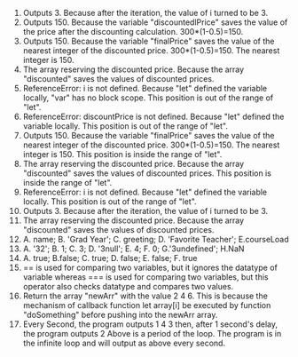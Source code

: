 1. Outputs 3. Because after the iteration, the value of i turned to be 3.
2. Outputs 150. Because the variable "discountedlPrice" saves the value of the price after the discounting calculation. 300*(1-0.5)=150.
3. Outputs 150. Because the variable "finalPrice" saves the value of the nearest integer of the discounted price. 300*(1-0.5)=150. The nearest integer is 150.
4. The array reserving the discounted price. Because the array "discounted" saves the values of discounted prices.
5. ReferenceError: i is not defined. Because "let" defined the variable locally, "var" has no block scope. This position is out of the range of "let".
6. ReferenceError: discountPrice is not defined. Because "let" defined the variable locally. This position is out of the range of "let".
7. Outputs 150. Because the variable "finalPrice" saves the value of the nearest integer of the discounted price. 300*(1-0.5)=150. The nearest integer is 150. This position is inside the range of "let".
8. The array reserving the discounted price. Because the array "discounted" saves the values of discounted prices. This position is inside the range of "let".
9. ReferenceError: i is not defined. Because "let" defined the variable locally. This position is out of the range of "let".
10. Outputs 3. Because after the iteration, the value of i turned to be 3.
11. The array reserving the discounted price. Because the array "discounted" saves the values of discounted prices.
12. A. name; B. 'Grad Year'; C. greeting; D. 'Favorite Teacher'; E.courseLoad
13. A. '32'; B. 1; C. 3; D. '3null'; E. 4; F. 0; G.'3undefined'; H.NaN
14. A. true; B.false; C. true; D. false; E. false; F. true
15.  == is used for comparing two variables, but it ignores the datatype of variable whereas === is used for comparing two variables, but this operator also checks datatype and compares two values.
17. Return the array "newArr" with the value 2 4 6. This is because the mechanism of callback function let array[i] be executed by function "doSomething" before pushing into the newArr array.
19. Every Second, the program outputs
    1
    4
    3
    then, after 1 second's delay, the program outputs
    2
    Above is a period of the loop. The program is in the infinite loop and will output as above every second.
